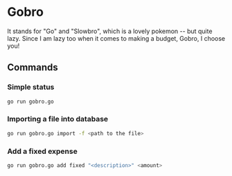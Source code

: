 # Gobro

It stands for "Go" and "Slowbro", which is a lovely pokemon -- but quite lazy. Since I am lazy too when it comes to making a budget, Gobro, I choose you!

## Commands

### Simple status
```sh
go run gobro.go
```

### Importing a file into database
```sh
go run gobro.go import -f <path to the file>
```

### Add a fixed expense
```sh
go run gobro.go add fixed "<description>" <amount>
```

